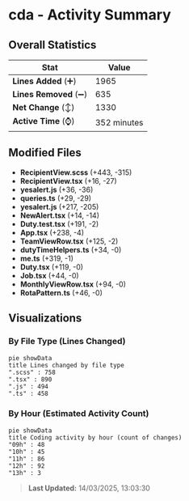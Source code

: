 # cda - Activity Summary 

## Overall Statistics

| Stat                   | Value                                                             |
| ---------------------- | ----------------------------------------------------------------- |
| **Lines Added** (➕)   | 1965                                          |
| **Lines Removed** (➖) | 635                                        |
| **Net Change** (↕)    | 1330                |
| **Active Time** (⌚)   | 352 minutes |


## Modified Files
- **RecipientView.scss** (+443, -315)
- **RecipientView.tsx** (+16, -27)
- **yesalert.js** (+36, -36)
- **queries.ts** (+29, -29)
- **yesalert.js** (+217, -205)
- **NewAlert.tsx** (+14, -14)
- **Duty.test.tsx** (+191, -2)
- **App.tsx** (+238, -4)
- **TeamViewRow.tsx** (+125, -2)
- **dutyTimeHelpers.ts** (+34, -0)
- **me.ts** (+319, -1)
- **Duty.tsx** (+119, -0)
- **Job.tsx** (+44, -0)
- **MonthlyViewRow.tsx** (+94, -0)
- **RotaPattern.ts** (+46, -0)

## Visualizations

### By File Type (Lines Changed)

```mermaid
pie showData
title Lines changed by file type
".scss" : 758
".tsx" : 890
".js" : 494
".ts" : 458
```

### By Hour (Estimated Activity Count)

```mermaid
pie showData
title Coding activity by hour (count of changes)
"09h" : 48
"10h" : 45
"11h" : 86
"12h" : 92
"13h" : 3
```


> **Last Updated:** 14/03/2025, 13:03:30